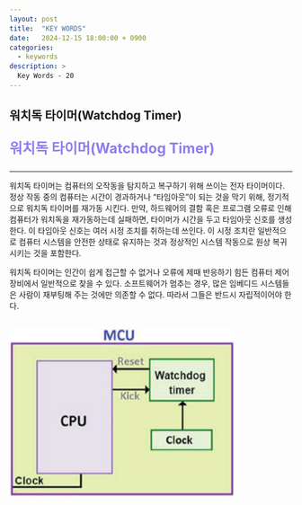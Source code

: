 ```yaml
---
layout: post
title:  "KEY WORDS"
date:   2024-12-15 18:00:00 + 0900
categories:
  - keywords
description: >
  Key Words - 20
---
```

## 워치독 타이머(Watchdog Timer)

<p style = "color:#8f7cee; font-size:25px; font-weight:bold">
워치독 타이머(Watchdog Timer)
</p>

---

워치독 타이머는 컴퓨터의 오작동을 탐지하고 복구하기 위해 쓰이는 전자 타이머이다. 정상 작동 중의 컴퓨터는 시간이 경과하거나 “타임아웃”이 되는 것을 막기 위해, 정기적으로 워치독 타이머를 재가동 시킨다. 만약, 하드웨어의 결함 혹은 프로그램 오류로 인해 컴퓨터가 워치독을 재가동하는데 실패하면, 타이머가 시간을 두고 타임아웃 신호를 생성한다. 이 타임아웃 신호는 여러 시정 조치를 취하는데 쓰인다. 이 시정 조치란 일반적으로 컴퓨터 시스템을 안전한 상태로 유지하는 것과 정상적인 시스템 작동으로 원상 복귀 시키는 것을 포함한다.

워치독 타이머는 인간이 쉽게 접근할 수 없거나 오류에 제때 반응하기 힘든 컴퓨터 제어 장비에서 일반적으로 찾을 수 있다. 소프트웨어가 멈추는 경우, 많은 임베디드 시스템들은 사람이 재부팅해 주는 것에만 의존할 수 없다. 따라서 그들은 반드시 자립적이어야 한다.

<br/>

<img src = "../../assets/img/keywords/IMG_k9.png" width = "400" height = "300">